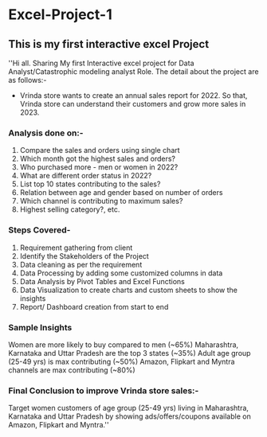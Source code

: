 # Excel-Project-1
## This is my first interactive excel Project
''Hi all. Sharing My first Interactive excel project for Data Analyst/Catastrophic modeling analyst Role. The detail about the project are as follows:-

* Vrinda store wants to create an annual sales report for 2022. So that, Vrinda store can understand their customers and grow more sales in 2023.

### Analysis done on:-
1) Compare the sales and orders using single chart
2) Which month got the highest sales and orders?
3) Who purchased more - men or women in 2022?
4) What are different order status in 2022?
5) List top 10 states contributing to the sales?
6) Relation between age and gender based on number of orders
7) Which channel is contributing to maximum sales?
8) Highest selling category?, etc.

### Steps Covered-
1. Requirement gathering from client
2. Identify the Stakeholders of the Project
3. Data cleaning as per the requirement
4. Data Processing by adding some customized columns in data
5. Data Analysis by Pivot Tables and Excel Functions
6. Data Visualization to create charts and custom sheets to show the insights
7. Report/ Dashboard creation from start to end

### Sample Insights
Women are more likely to buy compared to men (~65%) Maharashtra, Karnataka and Uttar Pradesh are the top 3 states (~35%) Adult age group (25-49 yrs) is max contributing (~50%) Amazon, Flipkart and Myntra channels are max contributing (~80%)

### Final Conclusion to improve Vrinda store sales:-
Target women customers of age group (25-49 yrs) living in Maharashtra, Karnataka and Uttar Pradesh by showing ads/offers/coupons available on Amazon, Flipkart and Myntra.''
